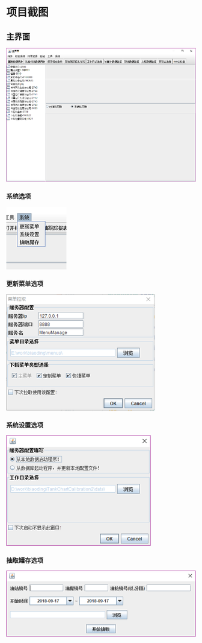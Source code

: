 
# 项目截图
## 主界面
![](assets/markdown-img-paste-20180917143130364.png)

### 系统选项
![](assets/markdown-img-paste-20180917143255844.png)

### 更新菜单选项
![](assets/markdown-img-paste-20180917143324142.png)

### 系统设置选项
![](assets/markdown-img-paste-20180917143347100.png)

### 抽取罐存选项
![](assets/markdown-img-paste-20180917143439749.png)
